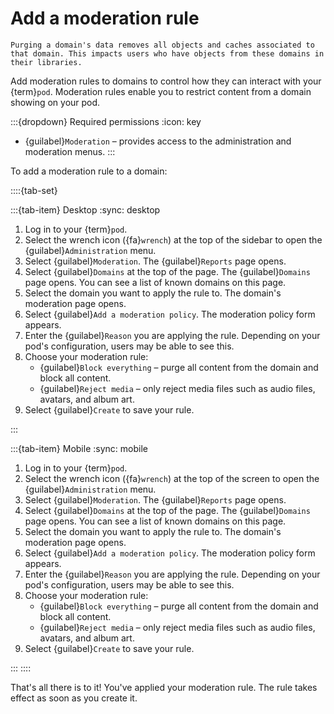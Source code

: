 # Add a moderation rule

```{warning}
Purging a domain's data removes all objects and caches associated to that domain. This impacts users who have objects from these domains in their libraries.
```

Add moderation rules to domains to control how they can interact with your {term}`pod`. Moderation rules enable you to restrict content from a domain showing on your pod.

:::{dropdown} Required permissions
:icon: key

- {guilabel}`Moderation` – provides access to the administration and moderation menus.
:::

To add a moderation rule to a domain:

::::{tab-set}

:::{tab-item} Desktop
:sync: desktop

1. Log in to your {term}`pod`.
2. Select the wrench icon ({fa}`wrench`) at the top of the sidebar to open the {guilabel}`Administration` menu.
3. Select {guilabel}`Moderation`. The {guilabel}`Reports` page opens.
4. Select {guilabel}`Domains` at the top of the page. The {guilabel}`Domains` page opens. You can see a list of known domains on this page.
5. Select the domain you want to apply the rule to. The domain's moderation page opens.
6. Select {guilabel}`Add a moderation policy`. The moderation policy form appears.
7. Enter the {guilabel}`Reason` you are applying the rule. Depending on your pod's configuration, users may be able to see this.
8. Choose your moderation rule:
   - {guilabel}`Block everything` – purge all content from the domain and block all content.
   - {guilabel}`Reject media` – only reject media files such as audio files, avatars, and album art.
9. Select {guilabel}`Create` to save your rule.

:::

:::{tab-item} Mobile
:sync: mobile

1. Log in to your {term}`pod`.
2. Select the wrench icon ({fa}`wrench`) at the top of the screen to open the {guilabel}`Administration` menu.
3. Select {guilabel}`Moderation`. The {guilabel}`Reports` page opens.
4. Select {guilabel}`Domains` at the top of the page. The {guilabel}`Domains` page opens. You can see a list of known domains on this page.
5. Select the domain you want to apply the rule to. The domain's moderation page opens.
6. Select {guilabel}`Add a moderation policy`. The moderation policy form appears.
7. Enter the {guilabel}`Reason` you are applying the rule. Depending on your pod's configuration, users may be able to see this.
8. Choose your moderation rule:
   - {guilabel}`Block everything` – purge all content from the domain and block all content.
   - {guilabel}`Reject media` – only reject media files such as audio files, avatars, and album art.
9. Select {guilabel}`Create` to save your rule.

:::
::::

That's all there is to it! You've applied your moderation rule. The rule takes effect as soon as you create it.

